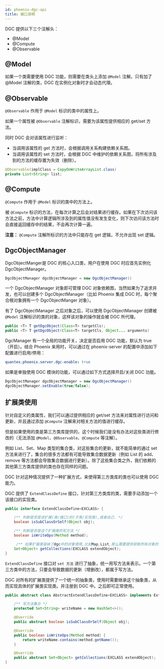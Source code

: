 ```yaml
---
id: phoenix-dgc-api
title: 接口说明
---
```


DGC 提供以下三个注解头：

- @Model
- @Compute
- @Observable

## @Model

如果一个类需要使用 DGC 功能，则需要在类头上添加 `@Model` 注解。只有加了 @Model 注解的类，DGC 在实例化对象时才会动态代理。

## @Observable

`@Observable` 作用于 `@Model` 标识的类中的属性上。

如果一个属性被 `@Observable` 注解标识，需要为该属性提供相应的 get/set 方法。

同时 DGC 会对该属性进行监听：

 - 当调用该属性的 get 方法时，会根据调用关系构建依赖关系图。
 - 当调用该属性的 set 方法时，会根据 DGC 中维护的依赖关系图，将所有涉及到的方法的缓存置为失效（删除）。

```java
@Observable(implClass = CopyOnWriteArrayList.class)
private List<String> list;
```

## @Compute

`@Compute` 作用于 `@Model` 标识的类中的方法上。

被 `@Compute` 标识的方法，在每次计算之后会对结果进行缓存。如果在下次访问该方法之前，方法中计算逻辑所涉及到的属性值没有发生变化，则下次访问该方法时会直接返回缓存中的结果，不会再次计算一遍。

**注意：** `@Compute` 注解所标识的方法中只能存在 get 逻辑，不允许出现 set 逻辑。

## DgcObjectManager

DgcObjectManger是 DGC 的核心入口类，用户在使用 DGC 时应首先实例化DgcObjectManager。

```java
DgcObjectManager dgcObjectManager = new DgcObjectManager()
```
一个 DgcObjectManager 对象即可管理 DGC 对象依赖图，当然如果为了追求并发，也可以创建多个 DgcObjectManager（比如 Phoenix 集成 DGC 时，每个聚合根对象拥有一个 DgcObjectManger 对象）。

有了 DgcObjectManager 之后对象之后，可以使用 DgcObjectManager 创建被 `@Model` 注解标识的类的对象，这样该对象的操作就会被 DGC 所代理。

```java
public <T> T getDgcObject(Class<T> targetCls);
public <T> T getDgcObject(Class<T> targetCls, Object... arguments)
```

DgcManager 有一个全局的功能开关，决定是否启用 DGC 功能，默认为 true（开启）。结合 Phoenix 来用时，可以通过在 phoenix-server 的配置中添加如下配置进行启用/停用：

```yaml
quantex.phoenix.server.dgc-enable: true
```
如果是单独使用 DGC 模块的功能，可以通过如下方式选择开启/关闭 DGC 功能。

```java
DgcObjectManager dgcObjectManager = new DgcObjectManager()
dgcObjectManager.setEnable(true/false);
```

## 扩展类使用

针对自定义的类属性，我们可以通过提供相应的 get/set 方法来对属性进行访问和更新，并且通过添加 `@Compute` 注解来对相关方法的值进行缓存。

但是如果使用的类是第三方类库提供的，这个时候我们是没有办法对这些类进行修改的（无法添加 `@Model`、`@Observable`、`@Compute` 等注解）。

例如 List、Set、Map 类型的集合类，对这些集合的更新，就不能简单的通过 set 方法来进行了，集合的很多方法都有可能导致集合数据更新（例如 List 的 add、remove 等方法都会导致集合数据进行更新）。除了这些集合类之外，我们依赖的其他第三方类库提供的类也存在同样的问题。

DGC 针对这种情况提供了一种扩展方式，来使得第三方类库的类也可以使用 DGC 能力。

DGC 提供了 `ExtendClassDefine` 接口，针对第三方类库的类，需要手动添加一个该接口的实现类。

```java
public interface ExtendClassDefine<EXCLASS> {

    /** 判断是否是该扩展(类/接口)的(子类/实现类),或者自己. */
    boolean isSubClassOrSelf(Object obj);

    /** 判断是否是这个扩展类的写方法 */
    boolean isWriteOps(Method method);

     /** 如果扩展类容纳了dgc中的对象使用,比如Map,List,那么需要提供获取所有对象的方法 */
    Set<Object> getCollections(EXCLASS extendObject);
}
```

`ExtendClassDefine` 接口对 `set 方法` 进行了抽象，统一用写方法来表示。一个第三方类中的方法，只要会导致数据的更新（增删改），都属于写方法。

DGC 对所有的扩展类提供了一个统一的抽象类，使用时需要继承这个抽象类，从而实现具体的扩展类实现类。并注册到 DGC 中。之后即可正常使用。

```java
public abstract class AbstractExtendClassDefine<EXCLASS> implements ExtendClassDefine<EXCLASS> {

    /** 写方法集合 */
    protected Set<String> writeName = new HashSet<>();

    @Override
    public abstract boolean isSubClassOrSelf(Object obj);

    @Override
    public boolean isWriteOps(Method method) {
        return writeName.contains(method.getName());
    }

    @Override
    public abstract Set<Object> getCollections(EXCLASS extendObject);
}
```
